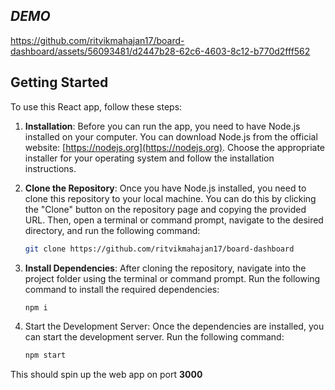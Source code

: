 ## ***DEMO***

https://github.com/ritvikmahajan17/board-dashboard/assets/56093481/d2447b28-62c6-4603-8c12-b770d2fff562

## Getting Started

To use this React app, follow these steps:

1. **Installation**: Before you can run the app, you need to have Node.js installed on your computer. You can download Node.js from the official website: [https://nodejs.org](https://nodejs.org). Choose the appropriate installer for your operating system and follow the installation instructions.

2. **Clone the Repository**: Once you have Node.js installed, you need to clone this repository to your local machine. You can do this by clicking the "Clone" button on the repository page and copying the provided URL. Then, open a terminal or command prompt, navigate to the desired directory, and run the following command:

   ```bash
   git clone https://github.com/ritvikmahajan17/board-dashboard
   
3. **Install Dependencies**: After cloning the repository, navigate into the project folder using the terminal or command prompt. Run the following command to install the required dependencies:

   ```bash
   npm i
   
4. Start the Development Server: Once the dependencies are installed, you can start the development server. Run the following command:

   ```bash
   npm start
   
 This should spin up the web app on port **3000**
   

